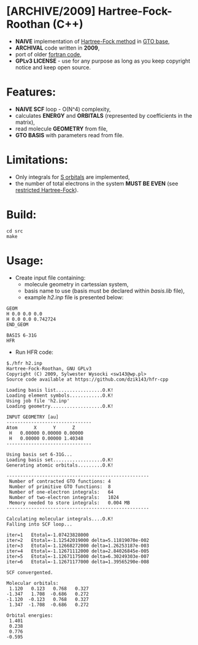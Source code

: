 # [ARCHIVE/2009] Hartree-Fock-Roothan (C++)
  - **NAIVE** implementation of [Hartree-Fock method](https://en.wikipedia.org/wiki/Hartree%E2%80%93Fock_method) in [GTO base](https://en.wikipedia.org/wiki/Gaussian_orbital),
  - **ARCHIVAL** code written in **2009**,
  - port of older [fortran code](https://github.com/dzik143/hfr-f77),
  - **GPLv3 LICENSE** - use for any purpose as long as you keep copyright notice and keep open source.

# Features:
  - **NAIVE SCF** loop - O(N^4) complexity,
  - calculates **ENERGY** and **ORBITALS** (represented by coefficients in the matrix),
  - read molecule **GEOMETRY** from file,
  - **GTO BASIS** with parameters read from file.

# Limitations:
  - Only integrals for [S orbitals](https://en.wikipedia.org/wiki/Gaussian_orbital) are implemented,
  - the number of total electrons in the system **MUST BE EVEN** (see [restricted Hartree-Fock](https://en.wikipedia.org/wiki/Restricted_open-shell_Hartree%E2%80%93Fock)).

# Build:
  ```
  cd src
  make
  ```

# Usage:
  - Create input file containing:
    - molecule geometry in cartessian system,
    - basis name to use (basis must be declared within *basis.lib* file),
    - example *h2.inp* file is presented below:
  ```
GEOM
 H 0.0 0.0 0.0
 H 0.0 0.0 0.742724
END_GEOM

BASIS 6-31G
HFR
```

  - Run HFR code:
  ```
  $./hfr h2.inp
Hartree-Fock-Roothan, GNU GPLv3
Copyright (C) 2009, Sylwester Wysocki <sw143@wp.pl>
Source code available at https://github.com/dzik143/hfr-cpp

Loading basis list.................O.K!
Loading element symbols............O.K!
Using job file 'h2.inp'
Loading geometry...................O.K!

 INPUT GEOMETRY [au]
-------------------------------
  Atom      X      Y      Z
   H   0.00000 0.00000 0.00000
   H   0.00000 0.00000 1.40348
-------------------------------

Using basis set 6-31G...
Loading basis set..................O.K!
Generating atomic orbitals.........O.K!

----------------------------------------------------
   Number of contracted GTO functions: 4
   Number of primitive GTO functions:  8
   Number of one-electron integrals:   64
   Number of two-electron integrals:   1024
   Memory needed to store integrals:   0.004 MB
----------------------------------------------------

Calculating molecular integrals....O.K!
Falling into SCF loop...

iter=1   Etotal=-1.07423828000
iter=2   Etotal=-1.12542019000 delta=5.11819070e-002
iter=3   Etotal=-1.12668272000 delta=1.26253187e-003
iter=4   Etotal=-1.12671112000 delta=2.84026845e-005
iter=5   Etotal=-1.12671175000 delta=6.30249303e-007
iter=6   Etotal=-1.12671177000 delta=1.39565290e-008

SCF convergented.

Molecular orbitals:
   1.120   0.123   0.768   0.327
  -1.347   1.708  -0.686   0.272
  -1.120  -0.123   0.768   0.327
   1.347  -1.708  -0.686   0.272

Orbital energies:
   1.401
   0.238
   0.776
  -0.595
```
